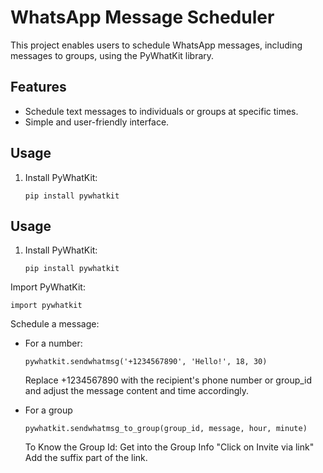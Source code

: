 # WhatsApp Message Scheduler

This project enables users to schedule WhatsApp messages, including messages to groups, using the PyWhatKit library.

## Features

- Schedule text messages to individuals or groups at specific times.
- Simple and user-friendly interface.

## Usage

1. Install PyWhatKit:

    ```pip install pywhatkit```

## Usage

1. Install PyWhatKit:

    ```pip install pywhatkit```


Import PyWhatKit:

    import pywhatkit

Schedule a message:

- For a number:

    ```pywhatkit.sendwhatmsg('+1234567890', 'Hello!', 18, 30)```

    Replace +1234567890 with the recipient's phone number or group_id and adjust the message content and time accordingly.

- For a group

    ```pywhatkit.sendwhatmsg_to_group(group_id, message, hour, minute)```
    
    To Know the Group Id: Get into the Group Info "Click on Invite via link" Add the suffix part of the link.
